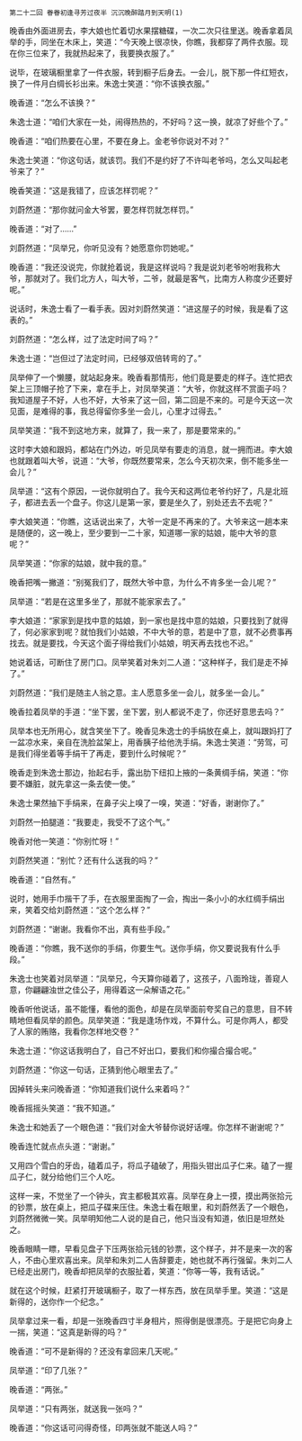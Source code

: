     第二十二回 眷眷初逢寻芳过夜半 沉沉晚醉踏月到天明(1) 

   晚香由外面进房去，李大娘也忙着切水果摆糖碟，一次二次只往里送。晚香拿着凤举的手，同坐在木床上，笑道：“今天晚上很凉快，你瞧，我都穿了两件衣服。现在你三位来了，我就热起来了，我要换衣服了。”

   说毕，在玻璃橱里拿了一件衣服，转到橱子后身去。一会儿，脱下那一件红短衣，换了一件月白绸长衫出来。朱逸士笑道：“你不该换衣服。”

   晚香道：“怎么不该换？”

   朱逸士道：“咱们大家在一处，闹得热热的，不好吗？这一换，就凉了好些个了。”

   晚香道：“咱们热要在心里，不要在身上。金老爷你说对不对？”

   朱逸士笑道：“你这句话，就该罚。我们不是约好了不许叫老爷吗，怎么又叫起老爷来了？”

   晚香笑道：“这是我错了，应该怎样罚呢？”

   刘蔚然道：“那你就问金大爷罢，要怎样罚就怎样罚。”

   晚香道：“对了……”

   刘蔚然道：“凤举兄，你听见没有？她愿意你罚她呢。”

   晚香道：“我还没说完，你就抢着说，我是这样说吗？我是说刘老爷吩咐我称大爷，那就对了。我们北方人，叫大爷，二爷，就最是客气，比南方人称度少还要好呢。”

   说话时，朱逸士看了一看手表。因对刘蔚然笑道：“进这屋子的时候，我是看了这表的。”

   刘蔚然道：“怎么样，过了法定时间了吗？”

   朱逸士道：“岂但过了法定时间，已经够双倍转弯的了。”

   凤举伸了一个懒腰，就站起身来。晚香看那情形，他们竟是要走的样子。连忙把衣架上三顶帽子抢了下来，拿在手上，对凤举笑道：“大爷，你就这样不赏面子吗？我知道屋子不好，人也不好，大爷来了这一回，第二回是不来的。可是今天这一次见面，是难得的事，我总得留你多坐一会儿，心里才过得去。”

   凤举笑道：“我不到这地方来，就算了，我一来了，那是要常来的。”

   这时李大娘和跟妈，都站在门外边，听见凤举有要走的消息，就一拥而进。李大娘也就跟着叫大爷，说道：“大爷，你既然要常来，怎么今天初次来，倒不能多坐一会儿？”

   凤举道：“这有个原因，一说你就明白了。我今天和这两位老爷约好了，凡是北班子，都进去丢一个盘子。你这儿是第一家，要是坐久了，别处还去不去呢？”

   李大娘笑道：“你瞧，这话说出来了，大爷一定是不再来的了。大爷来这一趟本来是随便的，这一晚上，至少要到一二十家，知道哪一家的姑娘，能中大爷的意呢？”

   凤举笑道：“你家的姑娘，就中我的意。”

   晚香把嘴一撇道：“别冤我们了，既然大爷中意，为什么不肯多坐一会儿呢？”

   凤举道：“若是在这里多坐了，那就不能家家去了。”

   李大娘道：“家家到是找中意的姑娘，到一家也是找中意的姑娘，只要找到了就得了，何必家家到呢？就怕我们小姑娘，不中大爷的意，若是中了意，就不必费事再找去。就是要找，今天这个面子得给我们小姑娘，明天再去找也不迟。”

   她说着话，可断住了房门口。凤举笑着对朱刘二人道：“这种样子，我们是走不掉了。”

   刘蔚然道：“我们是随主人翁之意。主人愿意多坐一会儿，就多坐一会儿。”

   晚香拉着凤举的手道：“坐下罢，坐下罢，别人都说不走了，你还好意思去吗？”

   凤举本也无所用心，就含笑坐下了。晚香见朱逸士的手绢放在桌上，就叫跟妈打了一盆凉水来，亲自在洗脸盆架上，用香胰子给他洗手绢。朱逸士笑道：“劳驾，可是我们得坐着等手绢干了再走，要到什么时候呢？”

   晚香走到朱逸士那边，抬起右手，露出肋下纽扣上掖的一条黄绸手绢，笑道：“你要不嫌脏，就先拿这一条去使一使。”

   朱逸士果然抽下手绢来，在鼻子尖上嗅了一嗅，笑道：“好香，谢谢你了。”

   刘蔚然一拍腿道：“我要走，我受不了这个气。”

   晚香对他一笑道：“你别忙呀！”

   刘蔚然笑道：“别忙？还有什么送我的吗？”

   晚香道：“自然有。”

   说时，她用手巾揩干了手，在衣服里面掏了一会，掏出一条小小的水红绸手绢出来，笑着交给刘蔚然道：“这个怎么样？”

   刘蔚然道：“谢谢。我看你不出，真有些手段。”

   晚香道：“你瞧，我不送你的手绢，你要生气。送你手绢，你又要说我有什么手段。”

   朱逸士也笑着对凤举道：“凤举兄，今天算你碰着了，这孩子，八面玲珑，善窥人意，你翩翩浊世之佳公子，用得着这一朵解语之花。”

   晚香听他说话，虽不能懂，看他的面色，却是在凤举面前夸奖自己的意思，目不转睛地但看凤举的颜色。凤举笑道：“我是逢场作戏，不算什么。可是你两人，都受了人家的贿赂，我看你怎样地交卷？”

   朱逸士道：“你这话我明白了，自己不好出口，要我们和你撮合撮合呢。”

   刘蔚然道：“你这一句话，正猜到他心眼里去了。”

   因掉转头来问晚香道：“你知道我们说什么来着吗？”

   晚香摇摇头笑道：“我不知道。”

   朱逸士和她丢了一个眼色道：“我们对金大爷替你说好话哩。你怎样不谢谢呢？”

   晚香连忙就点点头道：“谢谢。”

   又用四个雪白的牙齿，磕着瓜子，将瓜子磕破了，用指头钳出瓜子仁来。磕了一握瓜子仁，就分给他们三个人吃。

   这样一来，不觉坐了一个钟头，宾主都极其欢喜。凤举在身上一摸，摸出两张拾元的钞票，放在桌上，把瓜子碟来压住。朱逸士看在眼里，和刘蔚然丢了一个眼色，刘蔚然微微一笑。凤举明知他二人说的是自己，他只当没有知道，依旧是坦然处之。

   晚香眼睛一瞟，早看见盘子下压两张拾元钱的钞票，这个样子，并不是来一次的客人，不由心里欢喜出来。凤举和朱刘二人告辞要走，她也就不再行强留。朱刘二人已经走出房门，晚香却把凤举的衣服扯着，笑道：“你等一等，我有话说。”

   就在这个时候，赶紧打开玻璃橱子，取了一样东西，放在凤举手里。笑道：“这是新得的，送你作一个纪念。”

   凤举拿过来一看，却是一张晚香四寸半身相片，照得倒是很漂亮。于是把它向身上一揣，笑道：“这真是新得的吗？”

   晚香道：“可不是新得的？还没有拿回来几天呢。”

   凤举道：“印了几张？”

   晚香道：“两张。”

   凤举道：“只有两张，就送我一张吗？”

   晚香道：“你这话可问得奇怪，印两张就不能送人吗？”

